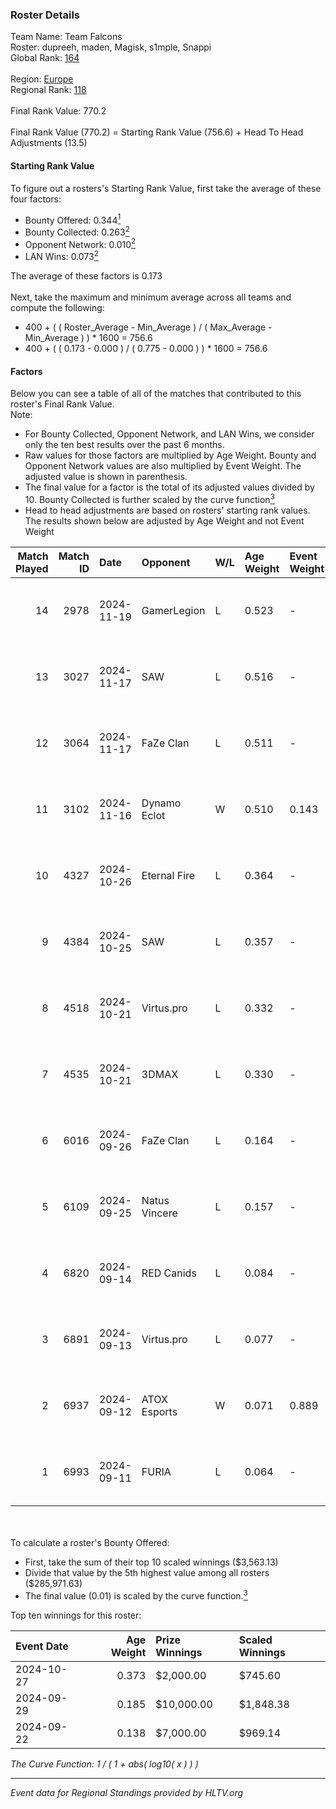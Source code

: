 ### Roster Details<br />
Team Name: Team Falcons<br />
Roster: dupreeh, maden, Magisk, s1mple, Snappi<br />
Global Rank: [164](../../standings_global_2025_02_28.md)<br />
<br />
Region: [Europe]( ../../standings_europe_2025_02_28.md)<br />
Regional Rank: [118]( ../../standings_europe_2025_02_28.md)<br />
<br />
Final Rank Value:  770.2<br />
<br />
Final Rank Value (770.2) = Starting Rank Value (756.6) + Head To Head Adjustments (13.5)<br />

#### Starting Rank Value<br />
To figure out a rosters's Starting Rank Value, first take the average of these four factors:<br />
- Bounty Offered: 0.344[<sup>1</sup>](#table2)
- Bounty Collected: 0.263[<sup>2</sup>](#table1)
- Opponent Network: 0.010[<sup>2</sup>](#table1)
- LAN Wins: 0.073[<sup>2</sup>](#table1)

The average of these factors is 0.173<br />
<br />
Next, take the maximum and minimum average across all teams and compute the following:<br />
- 400 + ( ( Roster_Average - Min_Average ) / ( Max_Average - Min_Average ) ) * 1600 = 756.6
- 400 + ( ( 0.173 - 0.000 ) / ( 0.775 - 0.000 ) ) * 1600 = 756.6


#### Factors<br />
Below you can see a table of all of the matches that contributed to this roster's Final Rank Value.<br />
Note:<br />

- For Bounty Collected, Opponent Network, and LAN Wins, we consider only the ten best results over the past 6 months.
- Raw values for those factors are multiplied by Age Weight. Bounty and Opponent Network values are also multiplied by Event Weight. The adjusted value is shown in parenthesis.
- The final value for a factor is the total of its adjusted values divided by 10. Bounty Collected is further scaled by the curve function[<sup>3</sup>](#curveFunction)
- Head to head adjustments are based on rosters' starting rank values. The results shown below are adjusted by Age Weight and not Event Weight
<span id="table1"></span><br />


| Match Played | Match ID | Date       | Opponent      | W/L | Age Weight | Event Weight | Bounty Collected | Opponent Network | LAN Wins  | H2H Adj. | Roster                                   |
| -: | -: | :- | :- | :- | :- | :- | :- | :- | :- | -: | :- |
|           14 |     2978 | 2024-11-19 | GamerLegion   | L   | 0.523      | -            | -                | -                | -         |    -0.30 | dupreeh, maden, Magisk, s1mple, Snappi   |
|           13 |     3027 | 2024-11-17 | SAW           | L   | 0.516      | -            | -                | -                | -         |    -0.47 | dupreeh, maden, Magisk, s1mple, Snappi   |
|           12 |     3064 | 2024-11-17 | FaZe Clan     | L   | 0.511      | -            | -                | -                | -         |    -0.05 | dupreeh, maden, Magisk, s1mple, Snappi   |
|           11 |     3102 | 2024-11-16 | Dynamo Eclot  | W   | 0.510      | 0.143        | 0.151 (0.011)    | 0.759 (0.055)    | 1 (0.510) |    14.13 | dupreeh, maden, Magisk, s1mple, Snappi   |
|           10 |     4327 | 2024-10-26 | Eternal Fire  | L   | 0.364      | -            | -                | -                | -         |    -0.02 | dupreeh, maden, Magisk, s1mple, Snappi   |
|            9 |     4384 | 2024-10-25 | SAW           | L   | 0.357      | -            | -                | -                | -         |    -0.29 | dupreeh, maden, Magisk, s1mple, Snappi   |
|            8 |     4518 | 2024-10-21 | Virtus.pro    | L   | 0.332      | -            | -                | -                | -         |    -0.06 | dupreeh, maden, Magisk, s1mple, Snappi   |
|            7 |     4535 | 2024-10-21 | 3DMAX         | L   | 0.330      | -            | -                | -                | -         |    -0.13 | dupreeh, maden, Magisk, s1mple, Snappi   |
|            6 |     6016 | 2024-09-26 | FaZe Clan     | L   | 0.164      | -            | -                | -                | -         |    -0.01 | dupreeh, maden, Magisk, Snappi, SunPayus |
|            5 |     6109 | 2024-09-25 | Natus Vincere | L   | 0.157      | -            | -                | -                | -         |    -0.02 | dupreeh, maden, Magisk, Snappi, SunPayus |
|            4 |     6820 | 2024-09-14 | RED Canids    | L   | 0.084      | -            | -                | -                | -         |    -1.09 | dupreeh, maden, Magisk, Snappi, SunPayus |
|            3 |     6891 | 2024-09-13 | Virtus.pro    | L   | 0.077      | -            | -                | -                | -         |    -0.01 | dupreeh, maden, Magisk, Snappi, SunPayus |
|            2 |     6937 | 2024-09-12 | ATOX Esports  | W   | 0.071      | 0.889        | 0.076 (0.005)    | 0.727 (0.046)    | 1 (0.071) |     2.07 | dupreeh, maden, Magisk, Snappi, SunPayus |
|            1 |     6993 | 2024-09-11 | FURIA         | L   | 0.064      | -            | -                | -                | -         |    -0.23 | dupreeh, maden, Magisk, Snappi, SunPayus |

<br />
<span id="table2"></span><br />
To calculate a roster's Bounty Offered:<br />

- First, take the sum of their top 10 scaled winnings ($3,563.13)
- Divide that value by the 5th highest value among all rosters ($285,971.63)
- The final value (0.01) is scaled by the curve function.[<sup>3</sup>](#curveFunction)

Top ten winnings for this roster:<br />

| Event Date | Age Weight | Prize Winnings | Scaled Winnings |
| :- | -: | :- | :- |
| 2024-10-27 |      0.373 | $2,000.00      | $745.60         |
| 2024-09-29 |      0.185 | $10,000.00     | $1,848.38       |
| 2024-09-22 |      0.138 | $7,000.00      | $969.14         |


<span id="curveFunction"></span>_The Curve Function: 1 / ( 1 + abs( log10( x ) ) )_<br />

---
_Event data for Regional Standings provided by HLTV.org_<br />
